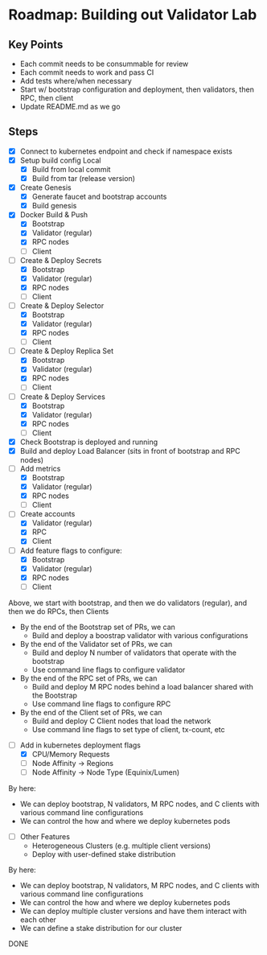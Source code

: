 # Roadmap: Building out Validator Lab

## Key Points
- Each commit needs to be consummable for review
- Each commit needs to work and pass CI
- Add tests where/when necessary
- Start w/ bootstrap configuration and deployment, then validators, then RPC, then client
- Update README.md as we go

## Steps
- [x] Connect to kubernetes endpoint and check if namespace exists
- [x] Setup build config Local
    - [x] Build from local commit
    - [x] Build from tar (release version)
- [x] Create Genesis
    - [x] Generate faucet and bootstrap accounts
    - [x] Build genesis
- [x] Docker Build & Push
    - [x] Bootstrap
    - [x] Validator (regular)
    - [x] RPC nodes
    - [ ] Client
- [ ] Create & Deploy Secrets
    - [x] Bootstrap
    - [x] Validator (regular)
    - [x] RPC nodes
    - [ ] Client
- [ ] Create & Deploy Selector
    - [x] Bootstrap
    - [x] Validator (regular)
    - [x] RPC nodes
    - [ ] Client
- [ ] Create & Deploy Replica Set
    - [x] Bootstrap
    - [x] Validator (regular)
    - [x] RPC nodes
    - [ ] Client
- [ ] Create & Deploy Services
    - [x] Bootstrap
    - [x] Validator (regular)
    - [x] RPC nodes
    - [ ] Client
- [x] Check Bootstrap is deployed and running
- [x] Build and deploy Load Balancer (sits in front of bootstrap and RPC nodes)
- [ ] Add metrics
    - [x] Bootstrap
    - [x] Validator (regular)
    - [x] RPC nodes
    - [ ] Client
- [ ] Create accounts
    - [x] Validator (regular)
    - [x] RPC
    - [x] Client
- [ ] Add feature flags to configure:
    - [x] Bootstrap
    - [x] Validator (regular)
    - [x] RPC nodes
    - [ ] Client

Above, we start with bootstrap, and then we do validators (regular), and then we do RPCs, then Clients
- By the end of the Bootstrap set of PRs, we can
    - Build and deploy a boostrap validator with various configurations
- By the end of the Validator set of PRs, we can
    - Build and deploy N number of validators that operate with the bootstrap
    - Use command line flags to configure validator
- By the end of the RPC set of PRs, we can
    - Build and deploy M RPC nodes behind a load balancer shared with the Bootstrap
    - Use command line flags to configure RPC
- By the end of the Client set of PRs, we can
    - Build and deploy C Client nodes that load the network
    - Use command line flags to set type of client, tx-count, etc

- [ ] Add in kubernetes deployment flags
    - [x] CPU/Memory Requests
    - [ ] Node Affinity -> Regions
    - [ ] Node Affinity -> Node Type (Equinix/Lumen)

By here:
- We can deploy bootstrap, N validators, M RPC nodes, and C clients with various command line configurations
- We can control the how and where we deploy kubernetes pods

- [ ] Other Features
    - Heterogeneous Clusters (e.g. multiple client versions)
    - Deploy with user-defined stake distribution

By here:
- We can deploy bootstrap, N validators, M RPC nodes, and C clients with various command line configurations
- We can control the how and where we deploy kubernetes pods
- We can deploy multiple cluster versions and have them interact with each other
- We can define a stake distribution for our cluster

DONE

